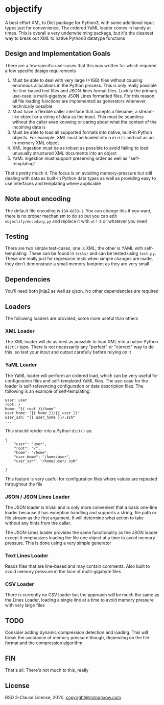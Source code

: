 # objectify

A best effort XML to Dict package for Python3, with some additional input types just for convenience. The ordered YaML loader comes in handy at times. This is overall a very underwhelming package, but it's the cleanest way to break out XML to native Python3 datatype functions

## Design and Implementation Goals

There are a few specific use-cases that this was written for which required a few specific design requirements

1. Must be able to deal with very large (>1GB) files without causing enormous allocations in the Python process. This is only really possible for line-based text files and JSON-lines format files. Luckily the primary use-case is multi-gigabyte JSON Lines formatted files. For this reason, all file loading functions are implemented as generators whenever technically possible
2. Must have a flexible caller interface that accepts a filename, a stream-like object or a string of data as the input. This must be seamless without the caller even knowing or caring about what the context of the incoming data is
3. Must be able to load all supported formats into native, built-in Python objects. For example, XML must be loaded into a `dict()` and not as an in-memory XML object
4. XML ingestion must be as robust as possible to avoid failing to load unusually structured XML documents into an object
5. YaML ingestion must support preserving order as well as "self-templating"

That's pretty much it. The focus is on avoiding memory-pressure but still dealing with data as built-in Python data types as well as providing easy to use interfaces and templating where applicable

## Note about encoding

The default file encoding is `ISO-8859-1`. You can change this if you want, there is no proper mechanism to do so but you can edit `objectify/encoding.py` and replace it with `utf-8` or whatever you need

## Testing

There are two simple test-cases, one is XML, the other is YAML with self-templating. These can be found in `tests/` and can be tested using `test.py`. These are really just for regression tests when simple changes are made, they don't demonstrate a small memory footprint as they are very small

## Dependencies

You'll need both jinja2 as well as ujson. No other dependencies are required

## Loaders

The following loaders are provided, some more useful than others

### XML Loader

The XML loader will do as best as possible to load XML into a native Python `dict()` type. There is not necessarily any "perfect" or "correct" way to do this, so test your input and output carefully before relying on it

### YaML Loader

The YaML loader will perform an ordered load, which can be very useful for configuration files and self-templated YaML files. The use-case for the loader is self-referencing configuration or data description files. The following is an example of self-templating:

```
user: user
root: /
home: "{{ root }}/home"
user_home: "{{ home }}/{{ user }}"
user_ssh: "{{ user_home }}/.ssh"
...
```

This should render into a Python `dict()` as:

```
{
	"user": "user",
	"root": "/",
	"home": "/home",
	"user_home": "/home/user",
	"user_ssh": "/home/user/.ssh"

}
```

This feature is very useful for configuration files where values are repeated throughout the file

### JSON / JSON Lines Loader

The JSON loader is trivial and is only more convenient that a basic one-line loader because it has exception handling and supports a string, file path or file stream as the first argument. It will determine what action to take without any hints from the caller.

The JSON-Lines loader provides the same functionality as the JSON loader except it emphasizes loading the file one object at a time to avoid memory pressure. This is done using a very simple generator

### Text Lines Loader

Reads files that are line-based and may contain comments. Also built to avoid memory pressure in the face of multi-gigabyte files

### CSV Loader

There is currently no CSV loader but the approach will be much the same as the Lines Loader, loading a single line at a time to avoid memory pressure with very large files

## TODO

Consider adding dynamic compression detection and loading. This will break the avoidance of memory pressure though, depending on the file format and the compression algorithm

## FIN

That's all. There's not much to this, really

## License

BSD 3-Clause License, 2020, copyright@mzpqnxow.com
